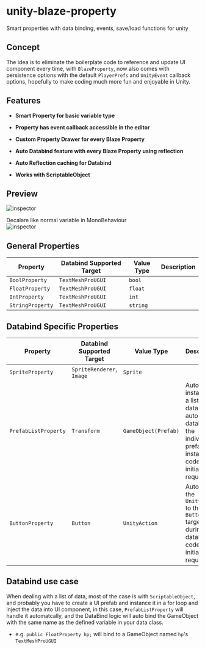# unity-blaze-property
Smart properties with data binding, events, save/load functions for unity

## Concept
The idea is to eliminate the boilerplate code to reference and update UI component every time, with `BlazeProperty`, now also comes with persistence options with the default `PlayerPrefs` and `UnityEvent` callback options, hopefully to make coding much more fun and enjoyable in Unity.

## Features
- **Smart Property for basic variable type**

- **Property has event callback accessible in the editor**

- **Custom Property Drawer for every Blaze Property**

- **Auto Databind feature with every Blaze Property using reflection**

- **Auto Reflection caching for Databind**

- **Works with ScriptableObject**

## Preview
![inspector](https://i.imgur.com/EeLOmLo.gif)

Decalare like normal variable in MonoBehaviour
<br />
![inspector](https://i.imgur.com/ZYBIFus.png)

## General Properties
| Property | Databind Supported Target | Value Type | Description |
| --- | --- | --- | --- |
| `BoolProperty` | `TextMeshProUGUI` | `bool` | |
| `FloatProperty` | `TextMeshProUGUI` | `float` | |
| `IntProperty` | `TextMeshProUGUI` | `int` | |
| `StringProperty` | `TextMeshProUGUI` | `string` | |

## Databind Specific Properties
| Property | Databind Supported Target | Value Type | Description |
| --- | --- | --- | --- |
| `SpriteProperty` | `SpriteRenderer`, `Image` | `Sprite` | |
| `PrefabListProperty` | `Transform` | `GameObject(Prefab)` | Auto instantiate a list of data and auto databind the indivudal prefab instance, code initialization required. |
| `ButtonProperty` | `Button` | `UnityAction` | Auto bind the `UnityAction` to the `Button` target during databind, code initialization required. |

## Databind use case
When dealing with a list of data, most of the case is with `ScriptableObject`, and probably you have to create a UI prefab and instance it in a for loop and inject the data into UI component, in this case, `PrefabListProperty` will handle it automatcally, and the DataBind logic will auto bind the GameObject with the same name as the defined variable in your data class.

- e.g. `public FloatProperty hp;` will bind to a GameObject named `hp`'s `TextMeshProUGUI`

